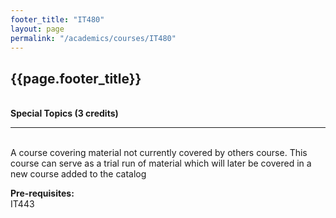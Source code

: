 ```yaml
---
footer_title: "IT480"
layout: page
permalink: "/academics/courses/IT480"
---
```


## {{page.footer_title}}

\
**Special Topics (3 credits)**

---

\
A course covering material not currently covered by others course. This course can serve as a trial run of material which will later be covered in a new course added to the catalog

**Pre-requisites:**
\
IT443
